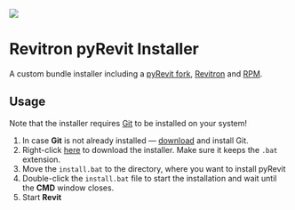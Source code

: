 ![](https://raw.githubusercontent.com/revitron/revitron/master/svg/revitron-readme.svg)

# Revitron pyRevit Installer

A custom bundle installer including a [pyRevit fork](https://github.com/revitron/pyRevit), [Revitron](https://github.com/revitron/revitron) and [RPM](https://github.com/revitron/rpm).

## Usage

Note that the installer requires [Git](https://git-scm.com/) to be installed on your system!

1. In case **Git** is not already installed &mdash; [download](https://git-scm.com/download/win) and install Git.
2. Right-click [here](https://raw.githubusercontent.com/revitron/installer/master/install.bat) to download the installer. 
   Make sure it keeps the `.bat` extension.
3. Move the `install.bat` to the directory, where you want to install pyRevit
4. Double-click the `install.bat` file to start the installation and wait until the **CMD** window closes.
5. Start **Revit**